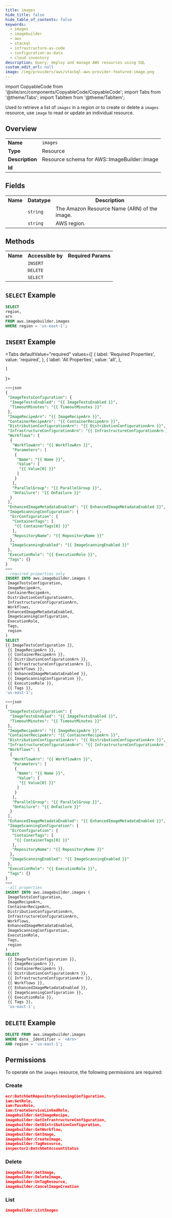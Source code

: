 ```yaml
---
title: images
hide_title: false
hide_table_of_contents: false
keywords:
  - images
  - imagebuilder
  - aws
  - stackql
  - infrastructure-as-code
  - configuration-as-data
  - cloud inventory
description: Query, deploy and manage AWS resources using SQL
custom_edit_url: null
image: /img/providers/aws/stackql-aws-provider-featured-image.png
---
```


import CopyableCode from '@site/src/components/CopyableCode/CopyableCode';
import Tabs from '@theme/Tabs';
import TabItem from '@theme/TabItem';


Used to retrieve a list of <code>images</code> in a region or to create or delete a <code>images</code> resource, use <code>image</code> to read or update an individual resource.

## Overview
<table><tbody>
<tr><td><b>Name</b></td><td><code>images</code></td></tr>
<tr><td><b>Type</b></td><td>Resource</td></tr>
<tr><td><b>Description</b></td><td>Resource schema for AWS::ImageBuilder::Image</td></tr>
<tr><td><b>Id</b></td><td><CopyableCode code="aws.imagebuilder.images" /></td></tr>
</tbody></table>

## Fields
<table><tbody>
<tr><th>Name</th><th>Datatype</th><th>Description</th></tr>
<tr><td><CopyableCode code="arn" /></td><td><code>string</code></td><td>The Amazon Resource Name (ARN) of the image.</td></tr>
<tr><td><CopyableCode code="region" /></td><td><code>string</code></td><td>AWS region.</td></tr>

</tbody></table>

## Methods

<table><tbody>
  <tr>
    <th>Name</th>
    <th>Accessible by</th>
    <th>Required Params</th>
  </tr>
  <tr>
    <td><CopyableCode code="create_resource" /></td>
    <td><code>INSERT</code></td>
    <td><CopyableCode code="data__DesiredState, region" /></td>
  </tr>
  <tr>
    <td><CopyableCode code="delete_resource" /></td>
    <td><code>DELETE</code></td>
    <td><CopyableCode code="data__Identifier, region" /></td>
  </tr>
  <tr>
    <td><CopyableCode code="list_resource" /></td>
    <td><code>SELECT</code></td>
    <td><CopyableCode code="region" /></td>
  </tr>
</tbody></table>

## `SELECT` Example
```sql
SELECT
region,
arn
FROM aws.imagebuilder.images
WHERE region = 'us-east-1';
```

## `INSERT` Example

<Tabs
    defaultValue="required"
    values={[
      { label: 'Required Properties', value: 'required', },
      { label: 'All Properties', value: 'all', },

    ]
}>
<TabItem value="required">

```sql
<<<json
{
 "ImageTestsConfiguration": {
  "ImageTestsEnabled": "{{ ImageTestsEnabled }}",
  "TimeoutMinutes": "{{ TimeoutMinutes }}"
 },
 "ImageRecipeArn": "{{ ImageRecipeArn }}",
 "ContainerRecipeArn": "{{ ContainerRecipeArn }}",
 "DistributionConfigurationArn": "{{ DistributionConfigurationArn }}",
 "InfrastructureConfigurationArn": "{{ InfrastructureConfigurationArn }}",
 "Workflows": [
  {
   "WorkflowArn": "{{ WorkflowArn }}",
   "Parameters": [
    {
     "Name": "{{ Name }}",
     "Value": [
      "{{ Value[0] }}"
     ]
    }
   ],
   "ParallelGroup": "{{ ParallelGroup }}",
   "OnFailure": "{{ OnFailure }}"
  }
 ],
 "EnhancedImageMetadataEnabled": "{{ EnhancedImageMetadataEnabled }}",
 "ImageScanningConfiguration": {
  "EcrConfiguration": {
   "ContainerTags": [
    "{{ ContainerTags[0] }}"
   ],
   "RepositoryName": "{{ RepositoryName }}"
  },
  "ImageScanningEnabled": "{{ ImageScanningEnabled }}"
 },
 "ExecutionRole": "{{ ExecutionRole }}",
 "Tags": {}
}
>>>
--required properties only
INSERT INTO aws.imagebuilder.images (
 ImageTestsConfiguration,
 ImageRecipeArn,
 ContainerRecipeArn,
 DistributionConfigurationArn,
 InfrastructureConfigurationArn,
 Workflows,
 EnhancedImageMetadataEnabled,
 ImageScanningConfiguration,
 ExecutionRole,
 Tags,
 region
)
SELECT 
{{ ImageTestsConfiguration }},
 {{ ImageRecipeArn }},
 {{ ContainerRecipeArn }},
 {{ DistributionConfigurationArn }},
 {{ InfrastructureConfigurationArn }},
 {{ Workflows }},
 {{ EnhancedImageMetadataEnabled }},
 {{ ImageScanningConfiguration }},
 {{ ExecutionRole }},
 {{ Tags }},
'us-east-1';
```

</TabItem>
<TabItem value="all">

```sql
<<<json
{
 "ImageTestsConfiguration": {
  "ImageTestsEnabled": "{{ ImageTestsEnabled }}",
  "TimeoutMinutes": "{{ TimeoutMinutes }}"
 },
 "ImageRecipeArn": "{{ ImageRecipeArn }}",
 "ContainerRecipeArn": "{{ ContainerRecipeArn }}",
 "DistributionConfigurationArn": "{{ DistributionConfigurationArn }}",
 "InfrastructureConfigurationArn": "{{ InfrastructureConfigurationArn }}",
 "Workflows": [
  {
   "WorkflowArn": "{{ WorkflowArn }}",
   "Parameters": [
    {
     "Name": "{{ Name }}",
     "Value": [
      "{{ Value[0] }}"
     ]
    }
   ],
   "ParallelGroup": "{{ ParallelGroup }}",
   "OnFailure": "{{ OnFailure }}"
  }
 ],
 "EnhancedImageMetadataEnabled": "{{ EnhancedImageMetadataEnabled }}",
 "ImageScanningConfiguration": {
  "EcrConfiguration": {
   "ContainerTags": [
    "{{ ContainerTags[0] }}"
   ],
   "RepositoryName": "{{ RepositoryName }}"
  },
  "ImageScanningEnabled": "{{ ImageScanningEnabled }}"
 },
 "ExecutionRole": "{{ ExecutionRole }}",
 "Tags": {}
}
>>>
--all properties
INSERT INTO aws.imagebuilder.images (
 ImageTestsConfiguration,
 ImageRecipeArn,
 ContainerRecipeArn,
 DistributionConfigurationArn,
 InfrastructureConfigurationArn,
 Workflows,
 EnhancedImageMetadataEnabled,
 ImageScanningConfiguration,
 ExecutionRole,
 Tags,
 region
)
SELECT 
 {{ ImageTestsConfiguration }},
 {{ ImageRecipeArn }},
 {{ ContainerRecipeArn }},
 {{ DistributionConfigurationArn }},
 {{ InfrastructureConfigurationArn }},
 {{ Workflows }},
 {{ EnhancedImageMetadataEnabled }},
 {{ ImageScanningConfiguration }},
 {{ ExecutionRole }},
 {{ Tags }},
 'us-east-1';
```

</TabItem>
</Tabs>

## `DELETE` Example

```sql
DELETE FROM aws.imagebuilder.images
WHERE data__Identifier = '<Arn>'
AND region = 'us-east-1';
```

## Permissions

To operate on the <code>images</code> resource, the following permissions are required:

### Create
```json
ecr:BatchGetRepositoryScanningConfiguration,
iam:GetRole,
iam:PassRole,
iam:CreateServiceLinkedRole,
imagebuilder:GetImageRecipe,
imagebuilder:GetInfrastructureConfiguration,
imagebuilder:GetDistributionConfiguration,
imagebuilder:GetWorkflow,
imagebuilder:GetImage,
imagebuilder:CreateImage,
imagebuilder:TagResource,
inspector2:BatchGetAccountStatus
```

### Delete
```json
imagebuilder:GetImage,
imagebuilder:DeleteImage,
imagebuilder:UnTagResource,
imagebuilder:CancelImageCreation
```

### List
```json
imagebuilder:ListImages
```

